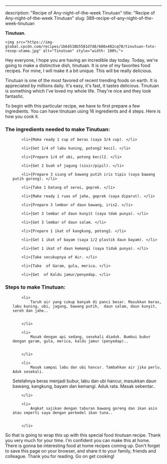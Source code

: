 ---
description: "Recipe of Any-night-of-the-week Tinutuan"
title: "Recipe of Any-night-of-the-week Tinutuan"
slug: 389-recipe-of-any-night-of-the-week-tinutuan

<p>
	<strong>Tinutuan</strong>. 
	
</p>
<p>
	
	<img src="https://img-global.cpcdn.com/recipes/1b64538b5581d7d8/680x482cq70/tinutuan-foto-resep-utama.jpg" alt="Tinutuan" style="width: 100%;">
	
	
</p>
<p>
	Hey everyone, I hope you are having an incredible day today. Today, we're going to make a distinctive dish, tinutuan. It is one of my favorites food recipes. For mine, I will make it a bit unique. This will be really delicious.
</p>
	
<p>
	
</p>
<p>
	Tinutuan is one of the most favored of recent trending foods on earth. It is appreciated by millions daily. It's easy, it's fast, it tastes delicious. Tinutuan is something which I've loved my whole life. They're nice and they look fantastic.
</p>

<p>
To begin with this particular recipe, we have to first prepare a few ingredients. You can have tinutuan using 16 ingredients and 4 steps. Here is how you cook it.
</p>

<h3>The ingredients needed to make Tinutuan:</h3>

<ol>
	
		<li>{Make ready 1 cup of beras (saya 3/4 cup). </li>
	
		<li>{Get 1/4 of labu kuning, potong2 kecil. </li>
	
		<li>{Prepare 1/4 of ubi, potong kecil2. </li>
	
		<li>{Get 2 buah of jagung (sisir/pipil). </li>
	
		<li>{Prepare 3 siung of bawang putih iris tipis (saya bawang putih goreng). </li>
	
		<li>{Take 1 batang of serei, geprek. </li>
	
		<li>{Make ready 1 ruas of jahe, geprek (saya diparut). </li>
	
		<li>{Prepare 3 lembar of daun bawang, iris2. </li>
	
		<li>{Get 3 lembar of daun kunyit (saya tdak punya). </li>
	
		<li>{Get 3 lembar of daun salam. </li>
	
		<li>{Prepare 1 ikat of kangkung, potong2. </li>
	
		<li>{Get 1 ikat of bayam (saya 1/2 plastik daun bayam). </li>
	
		<li>{Get 1 ikat of daun kemangi (saya tidak punya). </li>
	
		<li>{Take secukupnya of Air. </li>
	
		<li>{Take  of Garam, gula, merica. </li>
	
		<li>{Get  of Kaldu jamur/penyedap. </li>
	
</ol>
<p>
	
</p>

<h3>Steps to make Tinutuan:</h3>

<ol>
	
		<li>
			Taruh air yang cukup banyak di panci besar. Masukkan beras, labu kuning, ubi, jagung, bawang putih,  daun salam, daun kunyit, sereh dan jahe..
			
			
		</li>
	
		<li>
			Masak dengan api sedang, sesekali diaduk. Bumbui bubur dengan garam, gula, merica, kaldu jamur (penyedap)..
			
			
		</li>
	
		<li>
			Masak sampai labu dan ubi hancur. Tambahkan air jika perlu. Aduk sesekali.
Setelahnya beras menjadi bubur, labu dan ubi hancur, masukkan daun bawang, kangkung, bayam dan kemangi. Aduk rata. Masak sebentar..
			
			
		</li>
	
		<li>
			Angkat sajikan dengan taburan bawang goreng dan ikan asin atau seperti saya dengan perkedel ikan tuna..
			
			
		</li>
	
</ol>

<p>
	
</p>

<p>
	So that is going to wrap this up with this special food tinutuan recipe. Thank you very much for your time. I'm confident you can make this at home. There is gonna be interesting food at home recipes coming up. Don't forget to save this page on your browser, and share it to your family, friends and colleague. Thank you for reading. Go on get cooking!
</p>
